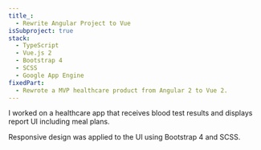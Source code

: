 ```yaml
---
title_:
  - Rewrite Angular Project to Vue
isSubproject: true
stack:
  - TypeScript
  - Vue.js 2
  - Bootstrap 4
  - SCSS
  - Google App Engine
fixedPart:
  - Rewrote a MVP healthcare product from Angular 2 to Vue 2.
---
```


I worked on a healthcare app that receives blood test results and displays report UI including meal plans.

Responsive design was applied to the UI using Bootstrap 4 and SCSS.
